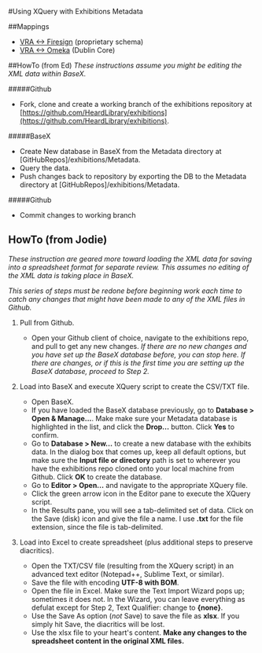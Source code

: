 #Using XQuery with Exhibitions Metadata

##Mappings
* [VRA <-> Firesign](https://github.com/HeardLibrary/exhibitions/blob/master/XQuery/Crosswalk_Firesign_VRA.md) (proprietary schema)
* [VRA <-> Omeka](https://github.com/HeardLibrary/exhibitions/blob/master/XQuery/Crosswalk_DC_VRA_OMEKA_EXHIBITS.md) (Dublin Core)

##HowTo (from Ed)
*These instructions assume you might be editing the XML data within BaseX.*

#####Github
* Fork, clone and create a working branch of the exhibitions repository at [https://github.com/HeardLibrary/exhibitions](https://github.com/HeardLibrary/exhibitions).

#####BaseX
* Create New database in BaseX from the Metadata directory at [GitHubRepos]/exhibitions/Metadata.
* Query the data.
* Push changes back to repository by exporting the DB to the Metadata directory at [GitHubRepos]/exhibitions/Metadata.

#####Github
* Commit changes to working branch


## HowTo (from Jodie)
*These instruction are geared more toward loading the XML data for saving into a spreadsheet format for separate review. This assumes no editing of the XML data is taking place in BaseX.*

*This series of steps must be redone before beginning work each time to catch any changes that might have been made to any of the XML files in Github.*

1. Pull from Github.
   * Open your Github client of choice, navigate to the exhibitions repo, and pull to get any new changes. *If there are no new changes and you have set up the BaseX database before, you can stop here. If there are changes, or if this is the first time you are setting up the BaseX database, proceed to Step 2.*

2. Load into BaseX and execute XQuery script to create the CSV/TXT file.
   * Open BaseX.
   * If you have loaded the BaseX database previously, go to **Database > Open &amp; Manage...**. Make make sure your Metadata database is highlighted in the list, and click the **Drop...** button. Click **Yes** to confirm.
   * Go to **Database > New...** to create a new database with the exhibits data. In the dialog box that comes up, keep all default options, but make sure the **Input file or directory** path is set to wherever you have the exhibitions repo cloned onto your local machine from Github. Click **OK** to create the database.
   * Go to **Editor > Open...** and navigate to the appropriate XQuery file.
   * Click the green arrow icon in the Editor pane to execute the XQuery script.
   * In the Results pane, you will see a tab-delimited set of data. Click on the Save (disk) icon and give the file a name. I use **.txt** for the file extension, since the file is tab-delimited.

3. Load into Excel to create spreadsheet (plus additional steps to preserve diacritics).
   * Open the TXT/CSV file (resulting from the XQuery script) in an advanced text editor (Notepad++, Sublime Text, or similar).
   * Save the file with encoding **UTF-8 with BOM**.
   * Open the file in Excel. Make sure the Text Import Wizard pops up; sometimes it does not. In the Wizard, you can leave everything as defulat except for Step 2, Text Qualifier: change to **{none}**.
   * Use the Save As option (*not* Save) to save the file as **xlsx**. If you simply hit Save, the diacritics will be lost.
   * Use the xlsx file to your heart's content. **Make any changes to the spreadsheet content in the original XML files.**


